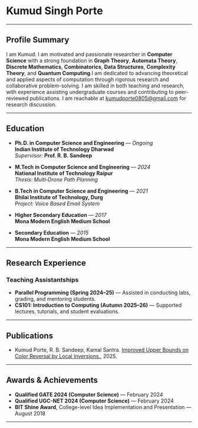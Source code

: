 # **Kumud Singh Porte**
<!---

📧 **Email:** [kumudporte0805@gmail.com](mailto:kumudporte0805@gmail.com)  
--->
---

## **Profile Summary**

I am Kumud. I am motivated and passionate researcher in **Computer Science** with a strong foundation in  **Graph Theory**, **Automata Theory**, **Discrete Mathematics**, **Combinatorics**, **Data Structures**, **Complexity Theory**, and **Quantum Computing**.I am dedicated to advancing theoretical and applied aspects of computation through rigorous research and collaborative problem-solving. I am skilled in both teaching and research, with experience assisting undergraduate courses and contributing to peer-reviewed publications. I am reachable at kumudporte0805@gmail.com for research discussion.



---

## **Education**

- **Ph.D. in Computer Science and Engineering** — *Ongoing*  
  **Indian Institute of Technology Dharwad**  
  *Supervisor:* **Prof. R. B. Sandeep**

- **M.Tech in Computer Science and Engineering** — *2024*  
  **National Institute of Technology Raipur**  
  *Thesis:* *Multi‐Drone Path Planning*

- **B.Tech in Computer Science and Engineering** — *2021*  
  **Bhilai Institute of Technology, Durg**  
  *Project:* *Voice Based Email System*

- **Higher Secondary Education** — *2017*  
  **Mona Modern English Medium School**

- **Secondary Education** — *2015*  
  **Mona Modern English Medium School**

---

## **Research Experience**

### Teaching Assistantships

- **Parallel Programming (Spring 2024–25)** — Assisted in conducting labs, grading, and mentoring students.  
- **CS101: Introduction to Computing (Autumn 2025–26)** — Supported lectures, tutorials, and student evaluations.

---

## Publications

-   Kumud Porte, R. B. Sandeep, Kamal Santra. [Improved Upper Bounds on Color Reversal by Local Inversions.](https://arxiv.org/abs/2510.00149), 2025.


---
<!---
## **Projects**

- **Multi‐Drone Path Planning** — *M.Tech Thesis*  
  Designed and implemented algorithms for cooperative and collision-free multi-agent path planning.

- **Voice Based Email System** — *B.Tech Major Project*  
  Developed an accessible, speech-based email interface enabling voice-command communication for visually impaired users.

*GitHub links available upon request.*

---


## **Skills**

- **Programming Languages:** C, C++, Python, Java  
- **Research Areas:** Graph Theory, Automata Theory, Complexity Theory, Quantum Computing  
- **Tools and Frameworks:** LaTeX, Git, MATLAB, Linux, VS Code  
- **Soft Skills:** Technical Writing, Teaching, Team Collaboration, Problem Solving


---

--->


## Awards & Achievements

- **Qualified GATE 2024 (Computer Science)** — February 2024  
- **Qualified UGC-NET 2024 (Computer Science)** — February 2024  
- **BIT Shine Award**, College-level Idea Implementation and Presentation — August 2018

---
<!---

## **References**

**Prof. R. B. Sandeep**  
Department of Computer Science and Engineering  
Indian Institute of Technology Dharwad  
📧 *Email available upon request.*

---

© 2025 Kumud Porte. All rights reserved.

--->


